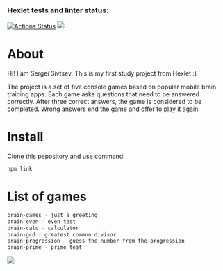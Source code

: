 ### Hexlet tests and linter status:
[![Actions Status](https://github.com/sergykt/js-starter-project-44/workflows/hexlet-check/badge.svg)](https://github.com/sergykt/js-starter-project-44/actions)
<a href="https://codeclimate.com/github/sergykt/js-starter-project-44/maintainability"><img src="https://api.codeclimate.com/v1/badges/b1e721800bffa80e6271/maintainability" /></a>

# About

Hi! I am Sergei Sivtsev. This is my first study project from Hexlet :)

The project is a set of five console games based on popular mobile brain training apps. Each game asks questions that need to be answered correctly. After three correct answers, the game is considered to be completed. Wrong answers end the game and offer to play it again.

# Install

Clone this pepository and use command:
```bash
npm link
```

# List of games

```bash
brain-games - just a greeting
brain-even - even test
brain-calc - calculator
brain-gcd - greatest common divisor
brain-progression - guess the number from the progression
brain-prime - prime test
```

<a href="https://asciinema.org/a/540926" target="_blank"><img src="https://asciinema.org/a/540926.svg" /></a>
